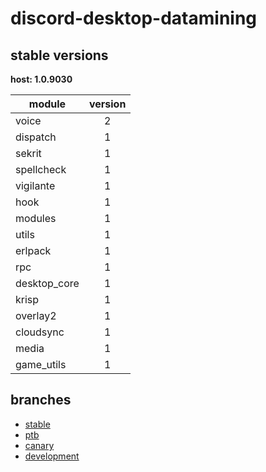 # discord-desktop-datamining

## stable versions

**host: 1.0.9030**

| module | version |
| ------ | :-----: |
| voice | 2 |
| dispatch | 1 |
| sekrit | 1 |
| spellcheck | 1 |
| vigilante | 1 |
| hook | 1 |
| modules | 1 |
| utils | 1 |
| erlpack | 1 |
| rpc | 1 |
| desktop_core | 1 |
| krisp | 1 |
| overlay2 | 1 |
| cloudsync | 1 |
| media | 1 |
| game_utils | 1 |

## branches

- [stable](https://github.com/OpenAsar/discord-desktop-datamining/tree/stable)
- [ptb](https://github.com/OpenAsar/discord-desktop-datamining/tree/ptb)
- [canary](https://github.com/OpenAsar/discord-desktop-datamining/tree/canary)
- [development](https://github.com/OpenAsar/discord-desktop-datamining/tree/development)